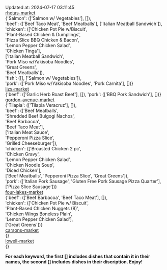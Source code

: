 Updated at: 2024-07-17 03:11:45  
[rhetas-market](https://wisc-housingdining.nutrislice.com/menu/rhetas-market/lunch/2024-07-17)  
{'Salmon': (['Salmon w/ Vegetables'], []),  
 'beef': (['Beef Taco Meat', 'Beef Meatballs'], ['Italian Meatball Sandwich']),  
 'chicken': (['Chicken Pot Pie w/Biscuit',  
              'Plant-Based Chicken & Dumplings',  
              'Pizza Slice BBQ Chicken & Bacon',  
              'Lemon Pepper Chicken Salad',  
              'Chicken Tinga'],  
             ['Italian Meatball Sandwich',  
              'Pork Miso w/Yakisoba Noodles',  
              'Great Greens',  
              'Beef Meatballs']),  
 'fish': ([], ['Salmon w/ Vegetables']),  
 'pork': (['Pork Miso w/Yakisoba Noodles', 'Pork Carnita'], [])}  
[lizs-market](https://wisc-housingdining.nutrislice.com/menu/lizs-market/lunch/2024-07-17)  
{'beef': (['Garlic Herb Roast Beef'], []), 'pork': (['BBQ Pork Sandwich'], [])}  
[gordon-avenue-market](https://wisc-housingdining.nutrislice.com/menu/gordon-avenue-market/lunch/2024-07-17)  
{'Tilapia': (['Tilapia Veracruz'], []),  
 'beef': (['Beef Meatballs',  
           'Shredded Beef Bulgogi Nachos',  
           'Beef Barbacoa',  
           'Beef Taco Meat'],  
          ['Italian Meat Sauce',  
           'Pepperoni Pizza Slice',  
           'Grilled Cheeseburger']),  
 'chicken': (['Broasted Chicken 2 pc',  
              'Chicken Gravy',  
              'Lemon Pepper Chicken Salad',  
              'Chicken Noodle Soup',  
              'Diced Chicken'],  
             ['Beef Meatballs', 'Pepperoni Pizza Slice', 'Great Greens']),  
 'pork': (['Italian Pork Sausage', 'Gluten Free Pork Sausage Pizza Quarter'],  
          ['Pizza Slice Sausage'])}  
[four-lakes-market](https://wisc-housingdining.nutrislice.com/menu/four-lakes-market/lunch/2024-07-17)  
{'beef': (['Beef Barbacoa', 'Beef Taco Meat'], []),  
 'chicken': (['Chicken Pot Pie w/ Biscuit',  
              'Plant-Based Chicken Nuggets (8)',  
              'Chicken Wings Boneless Plain',  
              'Lemon Pepper Chicken Salad'],  
             ['Great Greens'])}  
[carsons-market](https://wisc-housingdining.nutrislice.com/menu/carsons-market/lunch/2024-07-17)  
{}  
[lowell-market](https://wisc-housingdining.nutrislice.com/menu/lowell-market/lunch/2024-07-17)  
{}  
  
**For each keyword, the first [] includes dishes that contain it in their names, the second [] includes dishes in their discription. Enjoy!**  
